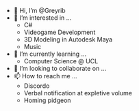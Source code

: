 - 👋 Hi, I’m @Greyrib
- 👀 I’m interested in ...
  - C#
  - Videogame Development
  - 3D Modeling in Autodesk Maya
  - Music
- 🌱 I’m currently learning ...
  - Computer Science @ UCL
- 💞️ I’m looking to collaborate on ...
- 📫 How to reach me ...
  - Discordo
  - Verbal notification at expletive volume
  - Homing pidgeon

<!---
Greyrib/Greyrib is a ✨ special ✨ repository because its `README.md` (this file) appears on your GitHub profile.
You can click the Preview link to take a look at your changes.
--->
